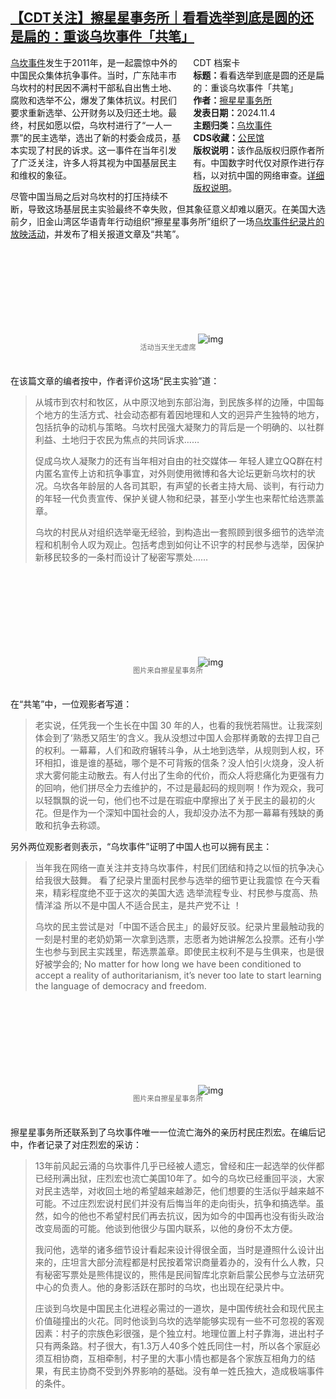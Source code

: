 <!--1730810670000-->
[【CDT关注】擦星星事务所｜看看选举到底是圆的还是扁的：重谈乌坎事件「共笔」](https://chinadigitaltimes.net/chinese/712834.html)
------

<div style="width:42%;float:right;padding-left:20px"><div class="su-spoiler su-spoiler-style-fancy su-spoiler-icon-chevron-circle su-spoiler-closed" data-scroll-offset="0" data-anchor-in-url="no"><div class="su-spoiler-title" tabindex="0" role="button"><span class="su-spoiler-icon"></span>CDT 档案卡</div><div class="su-spoiler-content su-u-clearfix su-u-trim"><strong>标题：</strong>看看选举到底是圆的还是扁的：重谈乌坎事件「共笔」<br><strong>作者：</strong><a href="https://chinadigitaltimes.net/space/擦星星事务所" target="_blank">擦星星事务所</a><br><strong>发表日期：</strong>2024.11.4<br><strong>主题归类：</strong><a href="https://chinadigitaltimes.net/space/乌坎事件" target="_blank">乌坎事件</a><br><strong>CDS收藏：</strong><a href="https://chinadigitaltimes.net/space/%E5%85%AC%E6%B0%91%E9%A6%86" target="_blank" rel="noopener">公民馆</a><br><strong>版权说明：</strong>该作品版权归原作者所有。中国数字时代仅对原作进行存档，以对抗中国的网络审查。<a href="https://chinadigitaltimes.net/chinese/copyright">详细版权说明</a>。</div></div></div><p><a href="https://chinadigitaltimes.net/space/%E4%B9%8C%E5%9D%8E%E4%BA%8B%E4%BB%B6">乌坎事件</a>发生于2011年，是一起震惊中外的中国民众集体抗争事件。当时，广东陆丰市乌坎村的村民因不满村干部私自出售土地、腐败和选举不公，爆发了集体抗议。村民们要求重新选举、公开财务以及归还土地。最终，村民如愿以偿，乌坎村进行了“一人一票”的民主选举，选出了新的村委会成员，基本实现了村民的诉求。这一事件在当年引发了广泛关注，许多人将其视为中国基层民主和维权的象征。</p><p>尽管中国当局之后对乌坎村的打压持续不断，导致这场基层民主实验最终不幸失败，但其象征意义却难以磨灭。在美国大选前夕，旧金山湾区华语青年行动组织“擦星星事务所”组织了一场<a href="https://starshiner.substack.com/p/wukan13">乌坎事件纪录片的放映活动</a>，并发布了相关报道文章及“共笔”。</p><p><img decoding="async" src="data:image/svg+xml,%3Csvg%20xmlns='http://www.w3.org/2000/svg'%20viewBox='0%200%200%200'%3E%3C/svg%3E" alt="img" data-lazy-src="https://chinadigitaltimes.net/chinese/files/2024/11/post-712834-6729c808f11d6."><noscript><img decoding="async" src="https://chinadigitaltimes.net/chinese/files/2024/11/post-712834-6729c808f11d6." alt="img"></noscript></p><span style="font-size: 0.8em;color: #666;display: block;text-align: center;margin-bottom:32px; margin-top: -20px;line-height:22px;">活动当天坐无虚席</span><p>在该篇文章的编者按中，作者评价这场“民主实验”道：</p><blockquote><p>从城市到农村和牧区，从中原汉地到东部沿海，到民族多样的边陲，中国每个地方的生活方式、社会动态都有着因地理和人文的迥异产生独特的地方，包括抗争的动机与策略。乌坎村民强大凝聚力的背后是一个明确的、以社群利益、土地归于农民为焦点的共同诉求……</p><p>促成乌坎人凝聚力的还有当年相对自由的社交媒体— 年轻人建立QQ群在村内匿名宣传上访和抗争事宜，对外则使用微博和各大论坛更新乌坎村的状况。乌坎各年龄层的人各司其职，有声望的长者主持大局、谈判，有行动力的年轻一代负责宣传、保护关键人物和纪录，甚至小学生也来帮忙给选票盖章。</p><p>乌坎的村民从对组织选举毫无经验，到构造出一套照顾到很多细节的选举流程和机制令人叹为观止。包括考虑到如何让不识字的村民参与选举，因保护新移民较多的一条村而设计了秘密写票处…… </p></blockquote><p><img decoding="async" src="data:image/svg+xml,%3Csvg%20xmlns='http://www.w3.org/2000/svg'%20viewBox='0%200%200%200'%3E%3C/svg%3E" alt="img" data-lazy-src="https://chinadigitaltimes.net/chinese/files/2024/11/post-712834-6729c8093d86a."><noscript><img decoding="async" src="https://chinadigitaltimes.net/chinese/files/2024/11/post-712834-6729c8093d86a." alt="img"></noscript></p><span style="font-size: 0.8em;color: #666;display: block;text-align: center;margin-bottom:32px; margin-top: -20px;line-height:22px;">图片来自擦星星事务所</span><p>在“共笔”中，一位观影者写道：</p><blockquote><p>老实说，任凭我一个生长在中国 30 年的人，也看的我恍若隔世。让我深刻体会到了‘熟悉又陌生’的含义。我从没想过中国人会那样勇敢的去捍卫自己的权利。一幕幕，人们和政府辗转斗争，从土地到选举，从规则到人权，环环相扣，谁是谁的基础，哪个是不可背叛的信条？没人怕引火烧身，没人祈求大雾何能主动散去。有人付出了生命的代价，而众人将悲痛化为更强有力的回响，他们拼尽全力去维护的，不过是最起码的规则啊！作为观众，我可以轻飘飘的说一句，他们也不过是在瑕疵中摩擦出了关于民主的最初的火花。但是作为一个深知中国社会的人，我却没办法不为那一幕幕有残缺的勇敢和抗争去称颂。</p></blockquote><p>另外两位观影者则表示，“乌坎事件”证明了中国人也可以拥有民主：</p><blockquote><p>当年我在网络一直关注并支持乌坎事件，村民们团结和持之以恒的抗争决心给我很大鼓舞。 看了纪录片里面村民参与选举的细节更让我震惊 在今天看来，精彩程度绝不亚于这次的美国大选 选举流程专业、村民参与度高、热情洋溢 所以不是中国人不适合民主，是共产党不让 ！</p><p>乌坎的民主尝试是对「中国不适合民主」的最好反驳。纪录片里最触动我的一刻是村里的老奶奶第一次拿到选票，志愿者为她讲解怎么投票。还有小学生也参与到民主实践里，帮选票盖章。即使民主权利不是与生俱来，也是很好被学会的; No matter for how long we have been conditioned to accept a reality of authoritarianism, it’s never too late to start learning the language of democracy and freedom.</p></blockquote><p><img decoding="async" src="data:image/svg+xml,%3Csvg%20xmlns='http://www.w3.org/2000/svg'%20viewBox='0%200%200%200'%3E%3C/svg%3E" alt="img" data-lazy-src="https://chinadigitaltimes.net/chinese/files/2024/11/post-712834-6729c809b3143."><noscript><img decoding="async" src="https://chinadigitaltimes.net/chinese/files/2024/11/post-712834-6729c809b3143." alt="img"></noscript></p><span style="font-size: 0.8em;color: #666;display: block;text-align: center;margin-bottom:32px; margin-top: -20px;line-height:22px;">图片来自擦星星事务所</span><p>擦星星事务所还联系到了乌坎事件唯一一位流亡海外的亲历村民庄烈宏。在编后记中，作者记录了对庄烈宏的采访：</p><blockquote><p>13年前风起云涌的乌坎事件几乎已经被人遗忘，曾经和庄一起选举的伙伴都已经刑满出狱，庄烈宏也流亡美国10年了。如今的乌坎已经重回平淡，大家对民主选举，对收回土地的希望越来越渺茫，他们想要的生活似乎越来越不可能。不过庄烈宏说村民们并没有后悔当年的走向街头，抗争和搞选举。虽然，如今的他也不希望村民们再去抗议，因为如今的中国再也没有街头政治改变局面的可能。他谈到他很少与国内联系，以他的身份不太方便。</p><p>我问他，选举的诸多细节设计看起来设计得很全面，当时是遵照什么设计出来的，庄坦言大部分流程都是村民按着常识商量着办的，没有什么人教，只有秘密写票处是熊伟提议的，熊伟是民间智库北京新启蒙公民参与立法研究中心的负责人。他的身影活跃在那时的乌坎，也出现在纪录片中。</p><p>庄谈到乌坎是中国民主化进程必需过的一道坎，是中国传统社会和现代民主价值碰撞出的火花。同时他谈到乌坎的选举能够实现有一些不可忽视的客观因素：村子的宗族色彩很强，是个独立村。地理位置上村子靠海，进出村子只有两条路。村子很大，有1.3万人40多个姓氏同住一村，所以各个家庭必须互相协商，互相牵制，村子里的大事小情也都是各个家族互相角力的结果，有民主协商不受到外界影响的基础。没有单一姓氏独大，造成极端事件的条件。</p></blockquote><div class="addtoany_share_save_container addtoany_content addtoany_content_bottom"><div class="a2a_kit a2a_kit_size_32 addtoany_list" data-a2a-url="https://chinadigitaltimes.net/chinese/712834.html" data-a2a-title="【CDT关注】擦星星事务所｜看看选举到底是圆的还是扁的：重谈乌坎事件「共笔」"><a class="a2a_button_facebook" href="https://www.addtoany.com/add_to/facebook?linkurl=https%3A%2F%2Fchinadigitaltimes.net%2Fchinese%2F712834.html&amp;linkname=%E3%80%90CDT%E5%85%B3%E6%B3%A8%E3%80%91%E6%93%A6%E6%98%9F%E6%98%9F%E4%BA%8B%E5%8A%A1%E6%89%80%EF%BD%9C%E7%9C%8B%E7%9C%8B%E9%80%89%E4%B8%BE%E5%88%B0%E5%BA%95%E6%98%AF%E5%9C%86%E7%9A%84%E8%BF%98%E6%98%AF%E6%89%81%E7%9A%84%EF%BC%9A%E9%87%8D%E8%B0%88%E4%B9%8C%E5%9D%8E%E4%BA%8B%E4%BB%B6%E3%80%8C%E5%85%B1%E7%AC%94%E3%80%8D" title="Facebook" rel="nofollow noopener" target="_blank"></a><a class="a2a_button_twitter" href="https://www.addtoany.com/add_to/twitter?linkurl=https%3A%2F%2Fchinadigitaltimes.net%2Fchinese%2F712834.html&amp;linkname=%E3%80%90CDT%E5%85%B3%E6%B3%A8%E3%80%91%E6%93%A6%E6%98%9F%E6%98%9F%E4%BA%8B%E5%8A%A1%E6%89%80%EF%BD%9C%E7%9C%8B%E7%9C%8B%E9%80%89%E4%B8%BE%E5%88%B0%E5%BA%95%E6%98%AF%E5%9C%86%E7%9A%84%E8%BF%98%E6%98%AF%E6%89%81%E7%9A%84%EF%BC%9A%E9%87%8D%E8%B0%88%E4%B9%8C%E5%9D%8E%E4%BA%8B%E4%BB%B6%E3%80%8C%E5%85%B1%E7%AC%94%E3%80%8D" title="Twitter" rel="nofollow noopener" target="_blank"></a><a class="a2a_button_telegram" href="https://www.addtoany.com/add_to/telegram?linkurl=https%3A%2F%2Fchinadigitaltimes.net%2Fchinese%2F712834.html&amp;linkname=%E3%80%90CDT%E5%85%B3%E6%B3%A8%E3%80%91%E6%93%A6%E6%98%9F%E6%98%9F%E4%BA%8B%E5%8A%A1%E6%89%80%EF%BD%9C%E7%9C%8B%E7%9C%8B%E9%80%89%E4%B8%BE%E5%88%B0%E5%BA%95%E6%98%AF%E5%9C%86%E7%9A%84%E8%BF%98%E6%98%AF%E6%89%81%E7%9A%84%EF%BC%9A%E9%87%8D%E8%B0%88%E4%B9%8C%E5%9D%8E%E4%BA%8B%E4%BB%B6%E3%80%8C%E5%85%B1%E7%AC%94%E3%80%8D" title="Telegram" rel="nofollow noopener" target="_blank"></a><a class="a2a_button_reddit" href="https://www.addtoany.com/add_to/reddit?linkurl=https%3A%2F%2Fchinadigitaltimes.net%2Fchinese%2F712834.html&amp;linkname=%E3%80%90CDT%E5%85%B3%E6%B3%A8%E3%80%91%E6%93%A6%E6%98%9F%E6%98%9F%E4%BA%8B%E5%8A%A1%E6%89%80%EF%BD%9C%E7%9C%8B%E7%9C%8B%E9%80%89%E4%B8%BE%E5%88%B0%E5%BA%95%E6%98%AF%E5%9C%86%E7%9A%84%E8%BF%98%E6%98%AF%E6%89%81%E7%9A%84%EF%BC%9A%E9%87%8D%E8%B0%88%E4%B9%8C%E5%9D%8E%E4%BA%8B%E4%BB%B6%E3%80%8C%E5%85%B1%E7%AC%94%E3%80%8D" title="Reddit" rel="nofollow noopener" target="_blank"></a><a class="a2a_button_whatsapp" href="https://www.addtoany.com/add_to/whatsapp?linkurl=https%3A%2F%2Fchinadigitaltimes.net%2Fchinese%2F712834.html&amp;linkname=%E3%80%90CDT%E5%85%B3%E6%B3%A8%E3%80%91%E6%93%A6%E6%98%9F%E6%98%9F%E4%BA%8B%E5%8A%A1%E6%89%80%EF%BD%9C%E7%9C%8B%E7%9C%8B%E9%80%89%E4%B8%BE%E5%88%B0%E5%BA%95%E6%98%AF%E5%9C%86%E7%9A%84%E8%BF%98%E6%98%AF%E6%89%81%E7%9A%84%EF%BC%9A%E9%87%8D%E8%B0%88%E4%B9%8C%E5%9D%8E%E4%BA%8B%E4%BB%B6%E3%80%8C%E5%85%B1%E7%AC%94%E3%80%8D" title="WhatsApp" rel="nofollow noopener" target="_blank"></a><a class="a2a_button_email" href="https://www.addtoany.com/add_to/email?linkurl=https%3A%2F%2Fchinadigitaltimes.net%2Fchinese%2F712834.html&amp;linkname=%E3%80%90CDT%E5%85%B3%E6%B3%A8%E3%80%91%E6%93%A6%E6%98%9F%E6%98%9F%E4%BA%8B%E5%8A%A1%E6%89%80%EF%BD%9C%E7%9C%8B%E7%9C%8B%E9%80%89%E4%B8%BE%E5%88%B0%E5%BA%95%E6%98%AF%E5%9C%86%E7%9A%84%E8%BF%98%E6%98%AF%E6%89%81%E7%9A%84%EF%BC%9A%E9%87%8D%E8%B0%88%E4%B9%8C%E5%9D%8E%E4%BA%8B%E4%BB%B6%E3%80%8C%E5%85%B1%E7%AC%94%E3%80%8D" title="Email" rel="nofollow noopener" target="_blank"></a><a class="a2a_button_copy_link" href="https://www.addtoany.com/add_to/copy_link?linkurl=https%3A%2F%2Fchinadigitaltimes.net%2Fchinese%2F712834.html&amp;linkname=%E3%80%90CDT%E5%85%B3%E6%B3%A8%E3%80%91%E6%93%A6%E6%98%9F%E6%98%9F%E4%BA%8B%E5%8A%A1%E6%89%80%EF%BD%9C%E7%9C%8B%E7%9C%8B%E9%80%89%E4%B8%BE%E5%88%B0%E5%BA%95%E6%98%AF%E5%9C%86%E7%9A%84%E8%BF%98%E6%98%AF%E6%89%81%E7%9A%84%EF%BC%9A%E9%87%8D%E8%B0%88%E4%B9%8C%E5%9D%8E%E4%BA%8B%E4%BB%B6%E3%80%8C%E5%85%B1%E7%AC%94%E3%80%8D" title="Copy Link" rel="nofollow noopener" target="_blank"></a><a class="a2a_dd addtoany_share_save addtoany_share" href="https://www.addtoany.com/share"></a></div></div>
